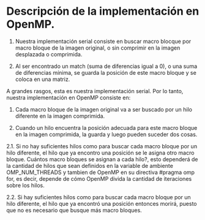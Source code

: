 # Descripción de la implementación en OpenMP.

1. Nuestra implementación serial consiste en buscar macro blocque por macro bloque de la imagen original, o sin comprimir en la imagen desplazada o comprimida.

2. Al ser encontrado un match (suma de diferencias igual a 0), o una suma de diferencias mínima, se guarda la posición de este macro bloque y se coloca en una matriz.

A grandes rasgos, esta es nuestra implementación serial. Por lo tanto, nuestra implementación en OpenMP consiste en:

1. Cada macro bloque de la imagen original va a ser buscado por un hilo diferente en la imagen comprimida.

2. Cuando un hilo encuentra la posición adecuada para este macro bloque en la imagen comprimida, la guarda y luego pueden suceder dos cosas.

2.1. Si no hay suficientes hilos como para buscar cada macro bloque por un hilo diferente, el hilo que ya encontro una posición se le asigna otro macro bloque. Cuántos macro bloques se asignan a cada hilo?, esto dependerá de la cantidad de hilos que sean definidos en la variable de ambiente OMP_NUM_THREADS y tambien de OpenMP en su directiva #pragma omp for, es decir, depende de cómo OpenMP divida la cantidad de iteraciones sobre los hilos.

2.2. Si hay suficientes hilos como para buscar cada macro bloque por un hilo diferente, el hilo que ya encontró una posición entonces morirá, puesto que no es necesario que busque más macro bloques.